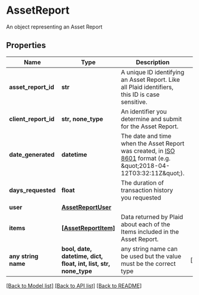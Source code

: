 # AssetReport

An object representing an Asset Report

## Properties
Name | Type | Description | Notes
------------ | ------------- | ------------- | -------------
**asset_report_id** | **str** | A unique ID identifying an Asset Report. Like all Plaid identifiers, this ID is case sensitive. | 
**client_report_id** | **str, none_type** | An identifier you determine and submit for the Asset Report. | 
**date_generated** | **datetime** | The date and time when the Asset Report was created, in [ISO 8601](https://wikipedia.org/wiki/ISO_8601) format (e.g. \&quot;2018-04-12T03:32:11Z\&quot;). | 
**days_requested** | **float** | The duration of transaction history you requested | 
**user** | [**AssetReportUser**](AssetReportUser.md) |  | 
**items** | [**[AssetReportItem]**](AssetReportItem.md) | Data returned by Plaid about each of the Items included in the Asset Report. | 
**any string name** | **bool, date, datetime, dict, float, int, list, str, none_type** | any string name can be used but the value must be the correct type | [optional]

[[Back to Model list]](../README.md#documentation-for-models) [[Back to API list]](../README.md#documentation-for-api-endpoints) [[Back to README]](../README.md)



